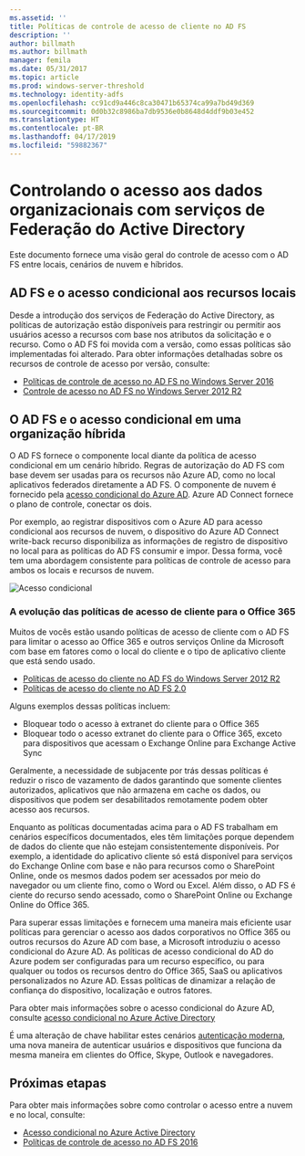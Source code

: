 ```yaml
---
ms.assetid: ''
title: Políticas de controle de acesso de cliente no AD FS
description: ''
author: billmath
ms.author: billmath
manager: femila
ms.date: 05/31/2017
ms.topic: article
ms.prod: windows-server-threshold
ms.technology: identity-adfs
ms.openlocfilehash: cc91cd9a446c8ca30471b65374ca99a7bd49d369
ms.sourcegitcommit: 0d0b32c8986ba7db9536e0b8648d4ddf9b03e452
ms.translationtype: HT
ms.contentlocale: pt-BR
ms.lasthandoff: 04/17/2019
ms.locfileid: "59882367"
---
```

# <a name="controlling-access-to-organizational-data-with-active-directory-federation-services"></a>Controlando o acesso aos dados organizacionais com serviços de Federação do Active Directory

Este documento fornece uma visão geral do controle de acesso com o AD FS entre locais, cenários de nuvem e híbridos.  

## <a name="ad-fs-and-conditional-access-to-on-premises-resources"></a>AD FS e o acesso condicional aos recursos locais 
Desde a introdução dos serviços de Federação do Active Directory, as políticas de autorização estão disponíveis para restringir ou permitir aos usuários acesso a recursos com base nos atributos da solicitação e o recurso.  Como o AD FS foi movida com a versão, como essas políticas são implementadas foi alterado.  Para obter informações detalhadas sobre os recursos de controle de acesso por versão, consulte:
- [Políticas de controle de acesso no AD FS no Windows Server 2016](Access-Control-Policies-in-AD-FS.md)
- [Controle de acesso no AD FS no Windows Server 2012 R2](Manage-Risk-with-Conditional-Access-Control.md)


## <a name="ad-fs-and-conditional-access-in-a-hybrid-organization"></a>O AD FS e o acesso condicional em uma organização híbrida  

O AD FS fornece o componente local diante da política de acesso condicional em um cenário híbrido. Regras de autorização do AD FS com base devem ser usadas para os recursos não Azure AD, como no local aplicativos federados diretamente a AD FS.  O componente de nuvem é fornecido pela [acesso condicional do Azure AD](https://docs.microsoft.com/azure/active-directory/active-directory-conditional-access).  Azure AD Connect fornece o plano de controle, conectar os dois.

Por exemplo, ao registrar dispositivos com o Azure AD para acesso condicional aos recursos de nuvem, o dispositivo do Azure AD Connect write-back recurso disponibiliza as informações de registro de dispositivo no local para as políticas do AD FS consumir e impor.  Dessa forma, você tem uma abordagem consistente para políticas de controle de acesso para ambos os locais e recursos de nuvem.  

![Acesso condicional](../deployment/media/Plan-Device-based-Conditional-Access-on-Premises/ADFS_ITPRO4.png)  


### <a name="the-evolution-of-client-access-policies-for-office-365"></a>A evolução das políticas de acesso de cliente para o Office 365
Muitos de vocês estão usando políticas de acesso de cliente com o AD FS para limitar o acesso ao Office 365 e outros serviços Online da Microsoft com base em fatores como o local do cliente e o tipo de aplicativo cliente que está sendo usado.  
- [Políticas de acesso do cliente no AD FS do Windows Server 2012 R2](Access-Control-Policies-W2K12.md)
- [Políticas de acesso do cliente no AD FS 2.0](Access-Control-Policies-in-AD-FS-2.md)

Alguns exemplos dessas políticas incluem:
- Bloquear todo o acesso à extranet do cliente para o Office 365
- Bloquear todo o acesso extranet do cliente para o Office 365, exceto para dispositivos que acessam o Exchange Online para Exchange Active Sync

Geralmente, a necessidade de subjacente por trás dessas políticas é reduzir o risco de vazamento de dados garantindo que somente clientes autorizados, aplicativos que não armazena em cache os dados, ou dispositivos que podem ser desabilitados remotamente podem obter acesso aos recursos.

Enquanto as políticas documentadas acima para o AD FS trabalham em cenários específicos documentados, eles têm limitações porque dependem de dados do cliente que não estejam consistentemente disponíveis.  Por exemplo, a identidade do aplicativo cliente só está disponível para serviços do Exchange Online com base e não para recursos como o SharePoint Online, onde os mesmos dados podem ser acessados por meio do navegador ou um cliente fino, como o Word ou Excel.  Além disso, o AD FS é ciente do recurso sendo acessado, como o SharePoint Online ou Exchange Online do Office 365.

Para superar essas limitações e fornecem uma maneira mais eficiente usar políticas para gerenciar o acesso aos dados corporativos no Office 365 ou outros recursos do Azure AD com base, a Microsoft introduziu o acesso condicional do Azure AD.  As políticas de acesso condicional do AD do Azure podem ser configuradas para um recurso específico, ou para qualquer ou todos os recursos dentro do Office 365, SaaS ou aplicativos personalizados no Azure AD.  Essas políticas de dinamizar a relação de confiança do dispositivo, localização e outros fatores.

Para obter mais informações sobre o acesso condicional do Azure AD, consulte [acesso condicional no Azure Active Directory](https://docs.microsoft.com/azure/active-directory/active-directory-conditional-access)

É uma alteração de chave habilitar estes cenários [autenticação moderna](https://blogs.office.com/2015/11/19/updated-office-365-modern-authentication-public-preview/), uma nova maneira de autenticar usuários e dispositivos que funciona da mesma maneira em clientes do Office, Skype, Outlook e navegadores.

## <a name="next-steps"></a>Próximas etapas
Para obter mais informações sobre como controlar o acesso entre a nuvem e no local, consulte:

- [Acesso condicional no Azure Active Directory](https://docs.microsoft.com/azure/active-directory/active-directory-conditional-access)
- [Políticas de controle de acesso no AD FS 2016](Access-Control-Policies-in-AD-FS.md)
